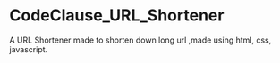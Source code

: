# CodeClause_URL_Shortener
A URL Shortener made to shorten down long url ,made using html, css, javascript.
